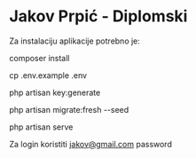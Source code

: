 # Jakov Prpić - Diplomski

Za instalaciju aplikacije potrebno je:

composer install

cp .env.example .env

php artisan key:generate

php artisan migrate:fresh --seed

php artisan serve

Za login koristiti jakov@gmail.com password
